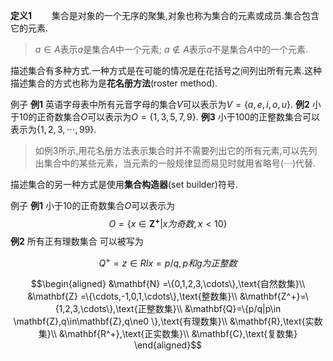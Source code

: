**定义1**$\qquad$集合是对象的一个无序的聚集,对象也称为集合的元素或成员.集合包含它的元素.

>$a\in A$表示$a$是集合$A$中一个元素;
>$a\notin A$表示$a$不是集合$A$中的一个元素.


描述集合有多种方式.一种方式是在可能的情况是在花括号之间列出所有元素.这种描述集合的方式也称为是**花名册方法**(roster method).

例子
**例1**
英语字母表中所有元音字母的集合$V$可以表示为$V=\{a, e, i, o, u\}$.
**例2**
小于10的正奇数集合$O$可以表示为$O=\{1,3,5,7,9\}$.
**例3**
小于100的正整数集合可以表示为$\{1,2,3,\cdots,99\}$.

>如例3所示,用花名册方法表示集合时并不需要列出它的所有元素,可以先列出集合中的某些元素，当元素的一般规律显而易见时就用省略号($\cdots$)代替.

描述集合的另一种方式是使用**集合构造器**(set builder)符号.

例子
**例1**
小于10的正奇数集合$O$可以表示为
$$
O=\{x\in\mathbf{Z^+}|x为奇数,x<10\}
$$
**例2**
所有正有理数集合 可以被写为

$$
Q^+ = {z\in R I x = p/q,p 和 g 为正整数}
$$


$$\begin{aligned}
&\mathbf{N} =\{0,1,2,3,\cdots\},\text{自然数集}\\
&\mathbf{Z} =\{\cdots,-1,0,1,\cdots\},\text{整数集}\\
&\mathbf{Z^+}=\{1,2,3,\cdots\},\text{正整数集}\\
&\mathbf{Q}=\{p/q|p\in \mathbf{Z},q\in\mathbf{Z},q\ne0 \},\text{有理数集}\\
&\mathbf{R},\text{实数集}\\
&\mathbf{R^+},\text{正实数集}\\
&\mathbf{C},\text{复数集}
\end{aligned}$$






